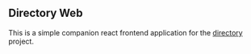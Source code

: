 ## Directory Web

This is a simple companion react frontend application for the [directory](https://github.com/spencerdcarlson/directory) project.